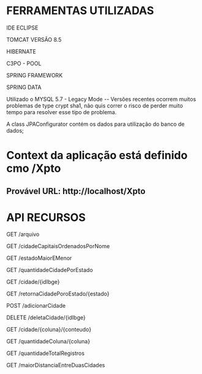 <h1> FERRAMENTAS UTILIZADAS </h1>
<p> IDE ECLIPSE </p>
<p> TOMCAT VERSÃO 8.5 </p>
<p> HIBERNATE </p>
<p> C3PO - POOL </p>
<p> SPRING FRAMEWORK </p>
<p> SPRING DATA </p>

Utilizado o MYSQL 5.7 - Legacy Mode -- Versões recentes ocorrem muitos problemas de type crypt sha1, 
não quis correr o risco de perder muito tempo para resolver esse tipo de problema. </p>

A class JPAConfigurator contém os dados para utilização do banco de dados;

<h1> Context da aplicação está definido cmo /Xpto </h1>

<h2> Provável URL: http://localhost/Xpto </h2>

<h1> API RECURSOS </h1>

<p> GET /arquivo </p>
<p> GET /cidadeCapitaisOrdenadosPorNome </p>
<p> GET /estadoMaiorEMenor </p>
<p>GET /quantidadeCidadePorEstado</p>
<p>GET /cidade/{idIbge}</p>
<p>GET /retornaCidadePoroEstado/{estado}</p>
<p>POST /adicionarCidade</p>
<p>DELETE /deletaCidade/{idIbge}</p>
<p>GET /cidade/{coluna}/{conteudo}</p>
<p>GET /quantidadeColuna/{coluna}</p>
<p>GET /quantidadeTotalRegistros</p>
<p>GET /maiorDistanciaEntreDuasCidades</p>
